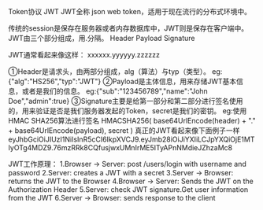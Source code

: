 Token协议 JWT
JWT全称 json web token，适用于现在流行的分布式环境中。

传统的session是保存在服务器或者内存数据库中，JWT则是保存在客户端中。
JWT由三个部分组成，用.分隔。
Header Payload Signature

JWT通常看起来像这样： xxxxxx.yyyyyy.zzzzzz

①Header是请求头，由两部分组成，alg（算法）与typ（类型）。
    eg:{"alg":"HS256","typ":"JWT"}
②Payload是主体信息，用来存储JWT基本信息，或者是我们的信息。
    eg:{"sub":"123456789","name":"John Doe","admin":true}
③Signature主要是给第一部分和第二部分进行签名使用的，用来验证是否是我们服务器发起的Token，secret是我们的密钥。
    eg:使用HMAC SHA256算法进行签名
    HMACSHA256(
        base64UrlEncode(header) + "." +
        base64UrlEncode(payload),
        secret
    )
真正的JWT看起来像下面例子一样
eyJhbGciOiJIUzI1NiIsInR5cCI6IkpXVCJ9.eyJmb28iOiJiYXIiLCJpYXQiOjE1MTIyOTg4MDZ9.76mzRRk8CQfusjwxUMnIrME5ITyAPnNMdieJZhzaMc8

JWT工作原理：
1.Browser -> Server: post /users/login with username and password
2.Server:            creates a JWT with a secret
3.Server -> Browser: returns the JWT to the Browser
4.Browser -> Server: Sends the JWT on the Authorization Header
5.Server:            check JWT signature.Get user information from the JWT
6.Server -> Browser: sends response to the client



